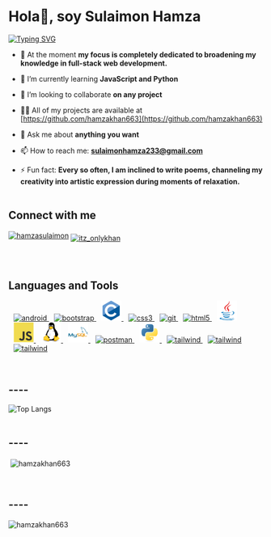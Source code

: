 <h1 align="left">Hola👋, soy Sulaimon Hamza</h1>
<a href="https://git.io/typing-svg"><img src="https://readme-typing-svg.demolab.com?font=Raleway&pause=1000&color=000000&width=435&lines=I+am+Sulaimon+Hamza.;An+adept+and+enthusiastic+software+developer." alt="Typing SVG" /></a>

- 🔭 At the moment **my focus is completely dedicated to broadening my knowledge in full-stack web development.**

- 🌱 I’m currently learning **JavaScript and Python**

- 👯 I’m looking to collaborate **on any project**

- 👨‍💻 All of my projects are available at [https://github.com/hamzakhan663](https://github.com/hamzakhan663)

- 💬 Ask me about **anything you want**

- 📫 How to reach me: **sulaimonhamza233@gmail.com**

- ⚡ Fun fact: **Every so often, I am inclined to write poems, channeling my creativity into artistic expression during moments of relaxation.**
<br><br>

## **Connect with me**
<p align="left">


<a href="www.linkedin.com/in/hamza-sulaimon-53120b24b" target="blank"><img align="center" src="https://raw.githubusercontent.com/rahuldkjain/github-profile-readme-generator/master/src/images/icons/Social/linked-in-alt.svg" alt="hamzasulaimon" height="30" width="40" /></a>
<a href="https://instagram.com/itz_onlykhan" target="blank"><img align="center" src="https://raw.githubusercontent.com/rahuldkjain/github-profile-readme-generator/master/src/images/icons/Social/instagram.svg" alt="itz_onlykhan" height="30" width="40" style=margin-bottom:-10px;/></a>

</p>
<br><br>

## **Languages and Tools**
<p align="left"> <a href="https://developer.android.com" target="_blank" rel="noreferrer" style="margin-left: 10px;"> <img src="https://cdn.jsdelivr.net/gh/devicons/devicon/icons/androidstudio/androidstudio-original.svg" alt="android" width="40" height="40"/> </a> <a href="https://getbootstrap.com" target="_blank" rel="noreferrer" style="margin-left: 10px;"> <img src="https://cdn.jsdelivr.net/gh/devicons/devicon/icons/bootstrap/bootstrap-original.svg" alt="bootstrap" width="40" height="40"/> </a> <a href="https://www.cprogramming.com/" target="_blank" rel="noreferrer" style="margin-left: 10px;"> <img src="https://raw.githubusercontent.com/devicons/devicon/master/icons/c/c-original.svg" alt="c" width="40" height="40"/> </a> <a href="https://www.w3schools.com/css/" target="_blank" rel="noreferrer" style="margin-left: 10px;"><img src="https://cdn.jsdelivr.net/gh/devicons/devicon/icons/css3/css3-original.svg" alt="css3" width="40" height="40"/> </a> <a href="https://git-scm.com/" target="_blank" rel="noreferrer" style="margin-left: 10px;"> <img src="https://www.vectorlogo.zone/logos/git-scm/git-scm-icon.svg" alt="git" width="40" height="40"/> </a> <a href="https://www.w3.org/html/" target="_blank" rel="noreferrer" style="margin-left: 10px;"> <img src="https://cdn.jsdelivr.net/gh/devicons/devicon/icons/html5/html5-original.svg" alt="html5" width="40" height="40"/> </a> <a href="https://www.java.com" target="_blank" rel="noreferrer" style="margin-left: 10px;"> <img src="https://raw.githubusercontent.com/devicons/devicon/master/icons/java/java-original.svg" alt="java" width="40" height="40"/> </a> <a href="https://developer.mozilla.org/en-US/docs/Web/JavaScript" target="_blank" rel="noreferrer" style="margin-left: 10px;"> <img src="https://raw.githubusercontent.com/devicons/devicon/master/icons/javascript/javascript-original.svg" alt="javascript" width="40" height="40"/> </a> <a href="https://www.linux.org/" target="_blank" rel="noreferrer" style="margin-left: 10px;"> <img src="https://raw.githubusercontent.com/devicons/devicon/master/icons/linux/linux-original.svg" alt="linux" width="40" height="40"/> </a> <a href="https://www.mysql.com/" target="_blank" rel="noreferrer" style="margin-left: 10px;"> <img src="https://raw.githubusercontent.com/devicons/devicon/master/icons/mysql/mysql-original-wordmark.svg" alt="mysql" width="40" height="40"/> </a> <a href="https://postman.com" target="_blank" rel="noreferrer" style="margin-left: 10px;"> <img src="https://www.vectorlogo.zone/logos/getpostman/getpostman-icon.svg" alt="postman" width="40" height="40"/> </a> <a href="https://www.python.org" target="_blank" rel="noreferrer" style="margin-left: 10px;"> <img src="https://raw.githubusercontent.com/devicons/devicon/master/icons/python/python-original.svg" alt="python" width="40" height="40"/> </a> <a href="https://tailwindcss.com/" target="_blank" rel="noreferrer" style="margin-left: 10px;"> <img src="https://cdn.jsdelivr.net/gh/devicons/devicon/icons/tailwindcss/tailwindcss-plain.svg"  alt="tailwind" width="40" height="40"/> </a> <a href="https://github.com/" target="_blank" rel="noreferrer" style="margin-left: 10px;"> <img src="https://cdn.jsdelivr.net/gh/devicons/devicon/icons/github/github-original.svg" alt="tailwind" width="40" height="40"/> </a> <a href="https://visualstudio.com/" target="_blank" rel="noreferrer" style="margin-left: 10px;"> <img src="https://cdn.jsdelivr.net/gh/devicons/devicon/icons/vscode/vscode-original.svg"  alt="tailwind" width="40" height="40"/> </a>
 </p>
<br>

## ----
![Top Langs](https://github-readme-stats.vercel.app/api/top-langs/?username=hamzakhan663&langs_count=8&theme=dark&layout=compact)
<br><br>
## ----
<p>&nbsp;<img align="center" src="https://github-readme-stats.vercel.app/api?username=hamzakhan663&show_icons=true&theme=dark&locale=en" alt="hamzakhan663" /></p>
<br>


## ----
<p><img align="center" src="https://github-readme-streak-stats.herokuapp.com/?user=hamzakhan663&theme=dark" alt="hamzakhan663" /></p>
